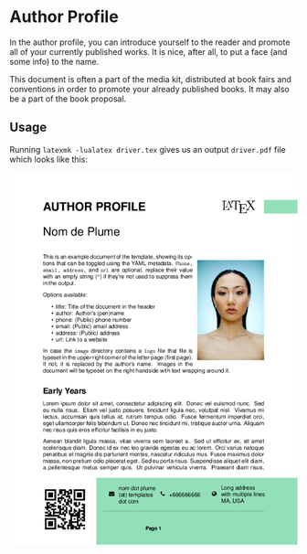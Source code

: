 # Author Profile

In the author profile, you can introduce yourself to the reader and promote all of your currently published works. It is nice, after all, to put a face (and some info) to the name.

This document is often a part of the media kit, distributed at book fairs and conventions in order to promote your already published books. It may also be a part of the book proposal.

## Usage

Running `latexmk -lualatex driver.tex` gives us an output `driver.pdf` file which looks like this:

![Example output of the template](driver.png)

